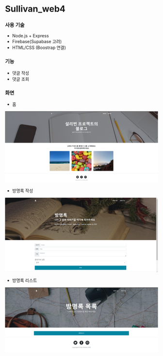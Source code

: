 # Sullivan_web4

### 사용 기술
- Node.js + Express
- Firebase(Supabase 고려)
- HTML/CSS (Boostrap 연결)

### 기능
- 댓글 작성
- 댓글 조회

### 화면 
- 홈
<img src="/img/Home.PNG" width="600px">

- 방명록 작성
<img src="/img/Form.PNG" width="600px">

- 방명록 리스트
<img src="/img/List.PNG" width="600px">

